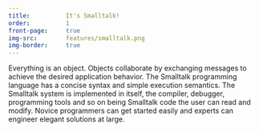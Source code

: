 ```yaml
---
title:          It's Smalltalk!
order:          1
front-page:     true
img-src:        features/smalltalk.png
img-border:     true
---
```

Everything is an object. Objects collaborate by exchanging messages to achieve the desired application behavior. The Smalltalk programming language has a concise syntax and simple execution semantics. The Smalltalk system is implemented in itself, the compiler, debugger, programming tools and so on being Smalltalk code the user can read and modify. Novice programmers can get started easily and experts can engineer elegant solutions at large.